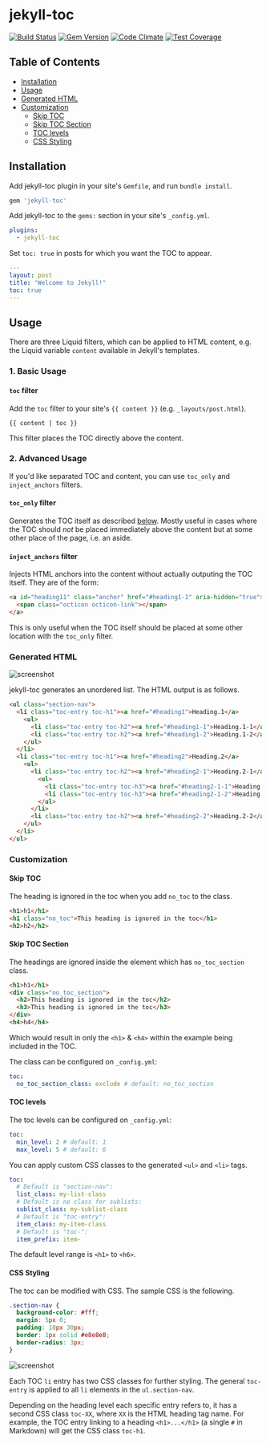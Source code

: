 # jekyll-toc

[![Build Status](https://travis-ci.org/toshimaru/jekyll-toc.svg?branch=master)](https://travis-ci.org/toshimaru/jekyll-toc)
[![Gem Version](https://badge.fury.io/rb/jekyll-toc.svg)](http://badge.fury.io/rb/jekyll-toc)
[![Code Climate](https://codeclimate.com/github/toshimaru/jekyll-toc/badges/gpa.svg)](https://codeclimate.com/github/toshimaru/jekyll-toc)
[![Test Coverage](https://api.codeclimate.com/v1/badges/cd56b207f327603662a1/test_coverage)](https://codeclimate.com/github/toshimaru/jekyll-toc/test_coverage)

## Table of Contents

- [Installation](#installation)
- [Usage](#usage)
- [Generated HTML](#generated-html)
- [Customization](#customization)
  - [Skip TOC](#skip-toc)
  - [Skip TOC Section](#skip-toc-section)
  - [TOC levels](#toc-levels)
  - [CSS Styling](#css-styling)

## Installation

Add jekyll-toc plugin in your site's `Gemfile`, and run `bundle install`.

```ruby
gem 'jekyll-toc'
```

Add jekyll-toc to the `gems:` section in your site's `_config.yml`.

```yml
plugins:
  - jekyll-toc
```

Set `toc: true` in posts for which you want the TOC to appear.

```yml
---
layout: post
title: "Welcome to Jekyll!"
toc: true
---
```

## Usage

There are three Liquid filters, which can be applied to HTML content,
e.g. the Liquid variable `content` available in Jekyll's templates.

### 1. Basic Usage

#### `toc` filter

Add the `toc` filter to your site's `{{ content }}` (e.g. `_layouts/post.html`).

```liquid
{{ content | toc }}
```

This filter places the TOC directly above the content.

### 2. Advanced Usage

If you'd like separated TOC and content, you can use `toc_only` and `inject_anchors` filters.

#### `toc_only` filter

Generates the TOC itself as described [below](#generated-table-of-contents-html).
Mostly useful in cases where the TOC should _not_ be placed immediately
above the content but at some other place of the page, i.e. an aside.

#### `inject_anchors` filter

Injects HTML anchors into the content without actually outputing the TOC itself. 
They are of the form:

```html
<a id="heading11" class="anchor" href="#heading1-1" aria-hidden="true">
  <span class="octicon octicon-link"></span>
</a>
```

This is only useful when the TOC itself should be placed at some other
location with the `toc_only` filter.

### Generated HTML

![screenshot](https://user-images.githubusercontent.com/803398/28401295-0dcfb7ca-6d54-11e7-892b-2f2e6ca755a7.png)

jekyll-toc generates an unordered list. The HTML output is as follows.

```html
<ul class="section-nav">
  <li class="toc-entry toc-h1"><a href="#heading1">Heading.1</a>
    <ul>
      <li class="toc-entry toc-h2"><a href="#heading1-1">Heading.1-1</a></li>
      <li class="toc-entry toc-h2"><a href="#heading1-2">Heading.1-2</a></li>
    </ul>
  </li>
  <li class="toc-entry toc-h1"><a href="#heading2">Heading.2</a>
    <ul>
      <li class="toc-entry toc-h2"><a href="#heading2-1">Heading.2-1</a>
        <ul>
          <li class="toc-entry toc-h3"><a href="#heading2-1-1">Heading.2-1-1</a></li>
          <li class="toc-entry toc-h3"><a href="#heading2-1-2">Heading.2-1-2</a></li>
        </ul>
      </li>
      <li class="toc-entry toc-h2"><a href="#heading2-2">Heading.2-2</a></li>
    </ul>
  </li>
</ul>
```

### Customization

#### Skip TOC

The heading is ignored in the toc when you add `no_toc` to the class.

```html
<h1>h1</h1>
<h1 class="no_toc">This heading is ignored in the toc</h1>
<h2>h2</h2>
```

#### Skip TOC Section

The headings are ignored inside the element which has `no_toc_section` class.

```html
<h1>h1</h1>
<div class="no_toc_section">
  <h2>This heading is ignored in the toc</h2>
  <h3>This heading is ignored in the toc</h3>
</div>
<h4>h4</h4>
```

Which would result in only the `<h1>` & `<h4>` within the example being included in the TOC.

The class can be configured on `_config.yml`:

```yml
toc:
  no_toc_section_class: exclude # default: no_toc_section
```

#### TOC levels

The toc levels can be configured on `_config.yml`:

```yml
toc:
  min_level: 2 # default: 1
  max_level: 5 # default: 6
```

You can apply custom CSS classes to the generated `<ul>` and `<li>` tags.

```yml
toc:
  # Default is "section-nav":
  list_class: my-list-class
  # Default is no class for sublists:
  sublist_class: my-sublist-class
  # Default is "toc-entry":
  item_class: my-item-class
  # Default is "toc-":
  item_prefix: item-
```

The default level range is `<h1>` to `<h6>`.

#### CSS Styling

The toc can be modified with CSS. The sample CSS is the following.

```css
.section-nav {
  background-color: #fff;
  margin: 5px 0;
  padding: 10px 30px;
  border: 1px solid #e8e8e8;
  border-radius: 3px;
}
```

![screenshot](https://user-images.githubusercontent.com/803398/28401455-0ba60868-6d55-11e7-8159-0ae7591aee66.png)

Each TOC `li` entry has two CSS classes for further styling.
The general `toc-entry` is applied to all `li` elements in the `ul.section-nav`.

Depending on the heading level each specific entry refers to, it has a second CSS class `toc-XX`, where `XX` is the HTML heading tag name. For example, the TOC entry linking to a heading `<h1>...</h1>` (a single
`#` in Markdown) will get the CSS class `toc-h1`.
